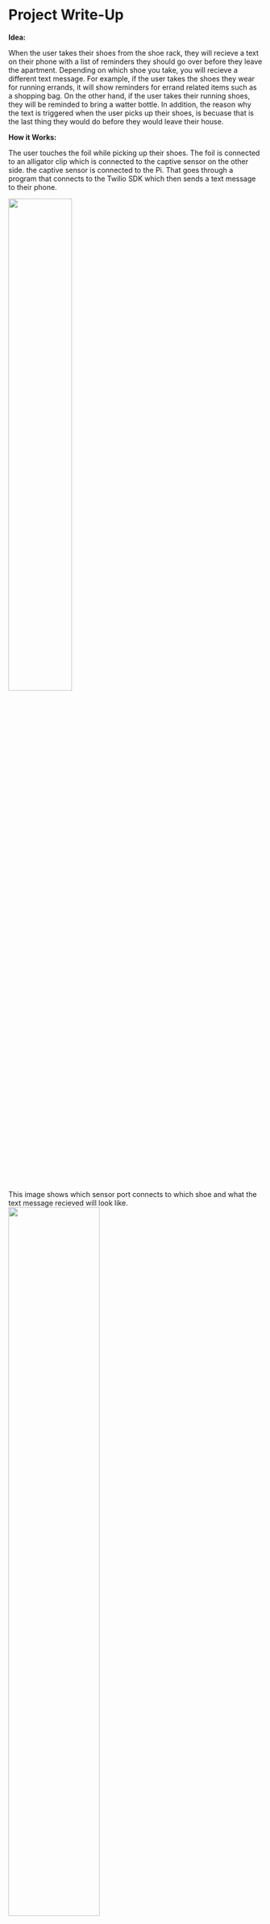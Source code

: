 # Project Write-Up

**Idea:** 

When the user takes their shoes from the shoe rack, they will recieve a text on their phone with a list of reminders they should go over before they leave the apartment. Depending on which shoe you take, you will recieve a different text message. For example, if the user takes the shoes they wear for running errands, it will show reminders for errand related items such as a shopping bag. On the other hand, if the user takes their running shoes, they will be reminded to bring a watter bottle. In addition, the reason why the text is triggered when the user picks up their shoes, is becuase that is the last thing they would do before they would leave their house. 

**How it Works:**

The user touches the foil while picking up their shoes. The foil is connected to an alligator clip which is connected to the captive sensor on the other side. the captive sensor is connected to the Pi. That goes through a program that connects to the Twilio SDK which then sends a text message to their phone. 

<img src="https://user-images.githubusercontent.com/61363525/205417646-b4927013-5858-42e4-bcc1-654fcab4b4cf.jpg" width=50% height=50%>

This image shows which sensor port connects to which shoe and what the text message recieved will look like. 
<img src="https://user-images.githubusercontent.com/61363525/205475390-b615475f-1477-4f41-90e3-b5f1f476f208.jpeg" width=60% height=60%>

**Progress:**

I first started with what I created from assignment 6. I then did a lot of research on the possibilities on sending text messages from the pi. From that research I learned that there is a Twilio SDK that could be used. The first time I tried it it worked! But there was a problem, the text messages from the free account included the phrase "Sent from your Twilio trial account" before the message you wanted to send. This is what the message looked like:

<img src="https://user-images.githubusercontent.com/61363525/206934296-c84a2f93-1209-4863-b752-588adb109dc3.PNG" width=30% height=30%>

It made the message look very impersonal and a bit awkward. So, I purchased the permium version which got rid of that first phrase and sent the text the way I wanted it to look. After that, I focused more on making sure the messages were personal becuase they would be generated for that specific person. I started all of them with "Hey [insert user name]". In addition I added "your" in reference to the list to keep with the personal tone. In one of the first renditions of the texts, it looked like this:

<img src="https://user-images.githubusercontent.com/61363525/205475618-d25042cd-2d61-4ac2-9700-645bcdf3c6e6.jpeg" width=30% height=30%>

Although this looked pretty good, I wanted to make sure that the specific use of the shoe was highlighted just incase the user skims that part of the message. So, I added emojis on both sides of the specific task, for example "🐕 walking dog 🐕", to make sure the reminder for the task name stands out to catch the user's attention.

**Set Up:**

I hid the pi by putting it in a bin that looks like it already belongs on the shoe rack. I put the shoes on the rack below it and hung the alligator clips above the shoes. The shoe rack is also right beside the door becuase the user would be leaving the apartment after they get their shoes.

<img src="https://user-images.githubusercontent.com/61363525/205475093-2489d131-a639-401e-a0fe-4bac0081091b.jpg" width=30% height=30%>


**Video Demonstration:**

Scenario 1: You are you are going on a jog

https://drive.google.com/file/d/1iOUbULt2YdQoWRARsVMJ0mi3UDfRT_9s/view?usp=sharing


Scenario 2: You are you are taking your dog on a walk

https://drive.google.com/file/d/1T-KUsDiQJasNR0t9AY4PDu1TwHE8s0rL/view?usp=sharing

Scenario 3: You are you are running errands 

https://drive.google.com/file/d/12yarIZa-DF5XJiBtAu0IccZml6kKdj35/view?usp=sharing

Special guest: My dog decided to join the filming of one of my videos

https://user-images.githubusercontent.com/61363525/205474836-2f9f13ac-792e-4c9f-ada0-0181a3ab63d9.MOV


**Reflection:**

What have you learned or wish you knew at the start?

I learned that the pi had a lot more capabilities than I thought. I also I learned the pi can be a very useful tool for everyday life, especially if it was used as some sort of reminder system for everyday life that the user can adapt to what they like. in addition,  learned to expand on my ideas more, so that they can be used within one or more scenario. For example, once I got my feedback about how I could customize the reminder for each different shoe, it opened a whole new world of possibilities of what the project could be used for.

**Teammates:** 

I did this on my own.

# Project Plan 

**Big idea:** 

The big idea is that when you take your shoes from the shoe rack, you get a text on your phone reminding you to take your keys before you leave. It can also send a text message to other people in the apartment that you are leaving.

This idea is an improvement from my idea in Lab 6. Instead of only having one shoe on the shoe rack trigger the message, I want it to trigger the message whenever any shoes are taken off the rack. 

**Timeline:**
11/17: Get extra alligator clips 
11/29: Have a working prototype (code has to work)
12/02: Finish concealment for the laptop and pi 
12/04: Finish filming
12/05: Finish ppt
12/07: Finish writeup

**Parts needed:**
Extra alligator clips


**Risks/contingencies:** 
Risks: never tried to send a text from pi to phone before but I have seen it done before. I am also not sure if the pi will be able to send a text to a phone that is not on the same internet as the pi or not in it vicinity.


**Fall-back plan:** 
Instead of text messages, have it connect to Tinkerbelle or some sort of hosted webpage that can be accessed on the phone. I could also just have it text my phone instead of others that are not in the vicinity of the pi.




